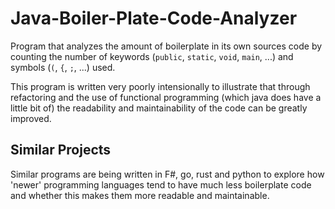 # Java-Boiler-Plate-Code-Analyzer

Program that analyzes the amount of boilerplate in its own sources code by counting the number of keywords (`public`, `static`, `void`, `main`, ...) and symbols (`(`, `{`, `;`, ...) used.

This program is written very poorly intensionally to illustrate that through refactoring and the use of functional programming (which java does have a little bit of) the readability and maintainability of the code can be greatly improved.

## Similar Projects

Similar programs are being written in F#, go, rust and python to explore how 'newer' programming languages tend to have much less boilerplate code and whether this makes them more readable and maintainable.

